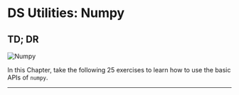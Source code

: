 # DS Utilities: Numpy

## TD; DR

![Numpy](https://numpy.org/images/logo.svg)

In this Chapter, take the following 25 exercises to learn how to use the basic APIs of `numpy`.

****
